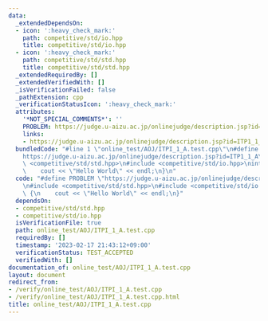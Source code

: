 ```yaml
---
data:
  _extendedDependsOn:
  - icon: ':heavy_check_mark:'
    path: competitive/std/io.hpp
    title: competitive/std/io.hpp
  - icon: ':heavy_check_mark:'
    path: competitive/std/std.hpp
    title: competitive/std/std.hpp
  _extendedRequiredBy: []
  _extendedVerifiedWith: []
  _isVerificationFailed: false
  _pathExtension: cpp
  _verificationStatusIcon: ':heavy_check_mark:'
  attributes:
    '*NOT_SPECIAL_COMMENTS*': ''
    PROBLEM: https://judge.u-aizu.ac.jp/onlinejudge/description.jsp?id=ITP1_1_A
    links:
    - https://judge.u-aizu.ac.jp/onlinejudge/description.jsp?id=ITP1_1_A
  bundledCode: "#line 1 \"online_test/AOJ/ITPI_1_A.test.cpp\"\n#define PROBLEM \"\
    https://judge.u-aizu.ac.jp/onlinejudge/description.jsp?id=ITP1_1_A\"\n#include\
    \ <competitive/std/std.hpp>\n#include <competitive/std/io.hpp>\nint main() {\n\
    \    cout << \"Hello World\" << endl;\n}\n"
  code: "#define PROBLEM \"https://judge.u-aizu.ac.jp/onlinejudge/description.jsp?id=ITP1_1_A\"\
    \n#include <competitive/std/std.hpp>\n#include <competitive/std/io.hpp>\nint main()\
    \ {\n    cout << \"Hello World\" << endl;\n}"
  dependsOn:
  - competitive/std/std.hpp
  - competitive/std/io.hpp
  isVerificationFile: true
  path: online_test/AOJ/ITPI_1_A.test.cpp
  requiredBy: []
  timestamp: '2023-02-17 21:43:12+09:00'
  verificationStatus: TEST_ACCEPTED
  verifiedWith: []
documentation_of: online_test/AOJ/ITPI_1_A.test.cpp
layout: document
redirect_from:
- /verify/online_test/AOJ/ITPI_1_A.test.cpp
- /verify/online_test/AOJ/ITPI_1_A.test.cpp.html
title: online_test/AOJ/ITPI_1_A.test.cpp
---
```

